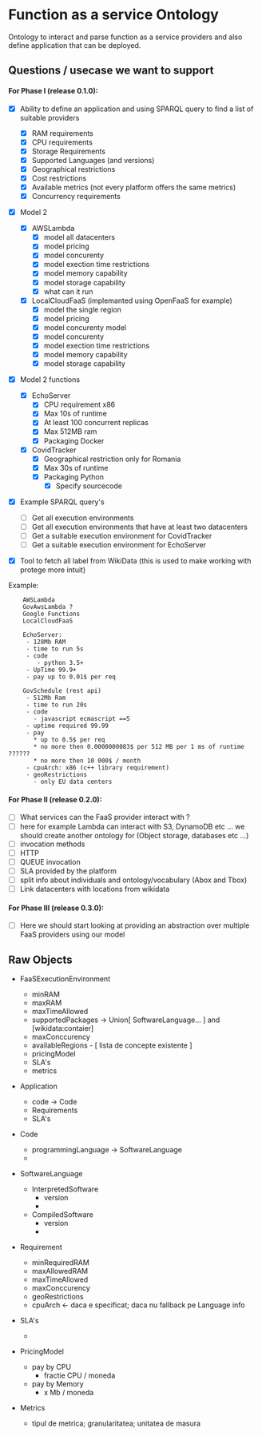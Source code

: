 # Function as a service Ontology
Ontology to interact and parse function as a service providers and also define application that can be deployed.

## Questions / usecase we want to support

#### For Phase I (release 0.1.0):

* [x] Ability to define an application and using SPARQL query to find a list of suitable providers
   *  [x] RAM requirements
   *  [x] CPU requirements
   *  [x] Storage Requirements
   *  [x] Supported Languages (and versions)
   *  [x] Geographical restrictions
   *  [x] Cost restrictions
   *  [x] Available metrics (not every platform offers the same metrics)
   *  [x] Concurrency requirements
* [x] Model 2
   *  [x] AWSLambda
     * [x] model all datacenters
     * [x] model pricing
     * [x] model concurenty
     * [x] model exection time restrictions
     * [x] model memory capability
     * [x] model storage capability
     * [x] what can it run
   *  [x] LocalCloudFaaS (implemanted using OpenFaaS for example)
     * [x] model the single region
     * [x] model pricing
     * [x] model concurenty model
     * [x] model concurenty
     * [x] model exection time restrictions
     * [x] model memory capability
     * [x] model storage capability
* [x] Model 2 functions
  * [x] EchoServer
    * [x] CPU requirement x86
    * [x] Max 10s of runtime
    * [x] At least 100 concurrent replicas
    * [x] Max 512MB ram
    * [x] Packaging Docker
  * [x] CovidTracker
    * [x] Geographical restriction only for Romania
    * [x] Max 30s of runtime
    * [x] Packaging Python
        * [x] Specify sourcecode
* [x] Example SPARQL query's
  * [ ] Get all execution environments
  * [ ] Get all execution environments that have at least two datacenters
  * [ ] Get a suitable execution environment for CovidTracker
  * [ ] Get a suitable execution environment for EchoServer
* [x] Tool to fetch all label from WikiData (this is used to make working with protege more intuit)



Example:

```
    AWSLambda
    GovAwsLambda ?
    Google Functions
    LocalCloudFaaS

    EchoServer:
     - 128Mb RAM
     - time to run 5s
     - code
        - python 3.5+
     - UpTime 99.9+
     - pay up to 0.01$ per req

    GovSchedule (rest api)
     - 512Mb Ram
     - time to run 20s
     - code
       - javascript ecmascript ==5
     - uptime required 99.99
     - pay
       * up to 0.5$ per req
       * no more then 0.0000000083$ per 512 MB per 1 ms of runtime ??????
       * no more then 10 000$ / month
     - cpuArch: x86 (c++ library requirement)
     - geoRestrictions
       - only EU data centers
```





#### For Phase II (release 0.2.0):

* [ ] What services can the FaaS provider interact with ?
 * [ ] here for example Lambda can interact with S3, DynamoDB etc ... we should create another ontology for (Object storage, databases etc ...)
* [ ] invocation methods
 * [ ] HTTP
 * [ ] QUEUE invocation
* [ ] SLA provided by the platform
* [ ] split info about individuals and ontology/vocabulary (Abox and Tbox)
* [ ] Link datacenters with locations from wikidata

#### For Phase III (release 0.3.0):

* [ ] Here we should start looking at providing an abstraction over multiple FaaS providers using our model


## Raw Objects

- FaaSExecutionEnvironment
  - minRAM
  - maxRAM
  - maxTimeAllowed
  - supportedPackages -> Union[ SoftwareLanguage... ] and [wikidata:contaier]
  - maxConccurency
  - availableRegions - [ lista de concepte existente ]
  - pricingModel
  - SLA's
  - metrics

- Application
  - code -> Code
  - Requirements
  - SLA's




- Code
  - programmingLanguage -> SoftwareLanguage
  -

- SoftwareLanguage
  - InterpretedSoftware
      - version
      - <ce mai gasim despre conceptul asta public>
  - CompiledSoftware
      - version
      - <ce mai gasim despre conceptul asta public>

- Requirement
  - minRequiredRAM
  - maxAllowedRAM
  - maxTimeAllowed
  - maxConccurency
  - geoRestrictions
  - cpuArch <- daca e specificat; daca nu fallback pe Language info

- SLA's
  - <search and figure out how to model this>

- PricingModel
  - pay by CPU
    - fractie CPU / moneda
  - pay by Memory
    - x Mb / moneda

- Metrics
  - tipul de metrica; granularitatea; unitatea de masura
